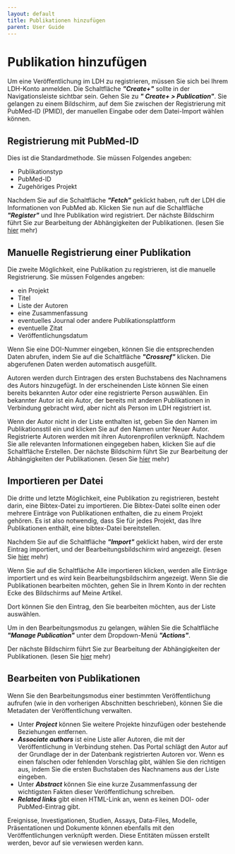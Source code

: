 ```yaml
---
layout: default
title: Publikationen hinzufügen
parent: User Guide
---
```

# Publikation hinzufügen

Um eine Veröffentlichung im LDH zu registrieren, müssen Sie sich bei Ihrem LDH-Konto anmelden. Die Schaltfläche ***"Create+"*** sollte in der Navigationsleiste sichtbar sein. Gehen Sie zu ***" Create+ > Publication"***. Sie gelangen zu einem Bildschirm, auf dem Sie zwischen der Registrierung mit PubMed-ID (PMID), der manuellen Eingabe oder dem Datei-Import wählen können.

## Registrierung mit PubMed-ID

Dies ist die Standardmethode. Sie müssen Folgendes angeben:

- Publikationstyp
- PubMed-ID
- Zugehöriges Projekt

Nachdem Sie auf die Schaltfläche ***"Fetch"*** geklickt haben, ruft der LDH die Informationen von PubMed ab. Klicken Sie nun auf die Schaltfläche ***"Register"*** und Ihre Publikation wird registriert. Der nächste Bildschirm führt Sie zur Bearbeitung der Abhängigkeiten der Publikationen. (lesen Sie [hier](#bearbeiten-von-publikationen) mehr)

## Manuelle Registrierung einer Publikation

Die zweite Möglichkeit, eine Publikation zu registrieren, ist die manuelle Registrierung.
Sie müssen Folgendes angeben:

- ein Projekt
- Titel
- Liste der Autoren
- eine Zusammenfassung
- eventuelles Journal oder andere Publikationsplattform
- eventuelle Zitat
- Veröffentlichungsdatum

Wenn Sie eine DOI-Nummer eingeben, können Sie die entsprechenden Daten abrufen, indem Sie auf die Schaltfläche ***"Crossref"*** klicken. Die abgerufenen Daten werden automatisch ausgefüllt.

Autoren werden durch Eintragen des ersten Buchstabens des Nachnamens des Autors hinzugefügt.
In der erscheinenden Liste können Sie einen bereits bekannten Autor oder eine registrierte Person auswählen.
Ein bekannter Autor ist ein Autor, der bereits mit anderen Publikationen in Verbindung gebracht wird, aber nicht als Person im LDH registriert ist.

Wenn der Autor nicht in der Liste enthalten ist, geben Sie den Namen im Publikationsstil ein und klicken Sie auf den Namen unter Neuer Autor.
Registrierte Autoren werden mit ihren Autorenprofilen verknüpft.
Nachdem Sie alle relevanten Informationen eingegeben haben, klicken Sie auf die Schaltfläche Erstellen.
Der nächste Bildschirm führt Sie zur Bearbeitung der Abhängigkeiten der Publikationen. (lesen Sie [hier](#bearbeiten-von-publikationen) mehr)

## Importieren per Datei

Die dritte und letzte Möglichkeit, eine Publikation zu registrieren, besteht darin, eine Bibtex-Datei zu importieren.
Die Bibtex-Datei sollte einen oder mehrere Einträge von Publikationen enthalten, die zu einem Projekt gehören. Es ist also notwendig, dass Sie für jedes Projekt, das Ihre Publikationen enthält, eine bibtex-Datei bereitstellen.

Nachdem Sie auf die Schaltfläche ***"Import"*** geklickt haben, wird der erste Eintrag importiert, und der Bearbeitungsbildschirm wird angezeigt. (lesen Sie [hier](#bearbeiten-von-publikationen) mehr)

Wenn Sie auf die Schaltfläche Alle importieren klicken, werden alle Einträge importiert und es wird kein Bearbeitungsbildschirm angezeigt.
Wenn Sie die Publikationen bearbeiten möchten, gehen Sie in Ihrem Konto in der rechten Ecke des Bildschirms auf Meine Artikel.

Dort können Sie den Eintrag, den Sie bearbeiten möchten, aus der Liste auswählen.

Um in den Bearbeitungsmodus zu gelangen, wählen Sie die Schaltfläche ***"Manage Publication"*** unter dem Dropdown-Menü ***"Actions"***.

Der nächste Bildschirm führt Sie zur Bearbeitung der Abhängigkeiten der Publikationen. (lesen Sie [hier](#bearbeiten-von-publikationen) mehr)

## Bearbeiten von Publikationen

Wenn Sie den Bearbeitungsmodus einer bestimmten Veröffentlichung aufrufen (wie in den vorherigen Abschnitten beschrieben), können Sie die Metadaten der Veröffentlichung verwalten.

- Unter ***Project*** können Sie weitere Projekte hinzufügen oder bestehende Beziehungen entfernen.
- ***Associate authors*** ist eine Liste aller Autoren, die mit der Veröffentlichung in Verbindung stehen. Das Portal schlägt den Autor auf der Grundlage der in der Datenbank registrierten Autoren vor. Wenn es einen falschen oder fehlenden Vorschlag gibt, wählen Sie den richtigen aus, indem Sie die ersten Buchstaben des Nachnamens aus der Liste eingeben.
- Unter ***Abstract*** können Sie eine kurze Zusammenfassung der wichtigsten Fakten dieser Veröffentlichung schreiben.
- ***Related links*** gibt einen HTML-Link an, wenn es keinen DOI- oder PubMed-Eintrag gibt.


Ereignisse, Investigationen, Studien, Assays, Data-Files, Modelle, Präsentationen und Dokumente können ebenfalls mit den Veröffentlichungen verknüpft werden. Diese Entitäten müssen erstellt werden, bevor auf sie verwiesen werden kann.
